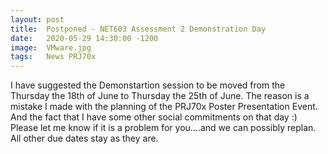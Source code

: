 ```yaml
---
layout: post
title:  Postponed - NET603 Assessment 2 Demonstration Day
date:   2020-05-29 14:30:00 -1200
image:  VMware.jpg
tags:   News PRJ70x
---
```


I have suggested the Demonstartion session to be moved from the Thursday the 18th of June to Thursday the 25th of June.
The reason is a mistake I made with the planning of the PRJ70x Poster Presentation Event.
And the fact that I have some other social commitments on that day :)
Please let me know if it is a problem for you....and we can possibly replan.
All other due dates stay as they are.
